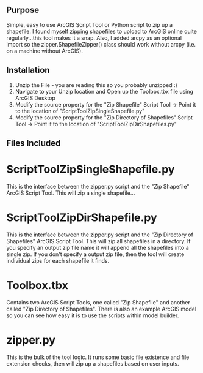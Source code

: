 Purpose
--------
Simple, easy to use ArcGIS Script Tool or Python script to zip up a shapefile.  I found myself zipping shapefiles to upload to ArcGIS online quite regularly...this tool makes it a snap.  Also, I added arcpy as an optional import so the zipper.ShapefileZipper() class should work without arcpy (i.e. on a machine without ArcGIS).

Installation
------------
1.  Unzip the File - you are reading this so you probably unzipped :)
2.  Navigate to your Unzip location and Open up the Toolbox.tbx file using ArcGIS Desktop
3.  Modify the source property for the "Zip Shapefile" Script Tool -> Point it to the location of "ScriptToolZipSingleShapefile.py"
4. Modify the source property for the "Zip Directory of Shapefiles" Script Tool -> Point it to the location of "ScriptToolZipDirShapefiles.py"


Files Included
--------------

ScriptToolZipSingleShapefile.py
==========================
This is the interface between the zipper.py script and the "Zip Shapefile" ArcGIS Script Tool.  This will zip a single shapefile...


ScriptToolZipDirShapefile.py
==========================
This is the interface between the zipper.py script and the "Zip Directory of Shapefiles" ArcGIS Script Tool.  This will zip all shapefiles in a directory.  If you specify an output zip file name it will append all the shapefiles into a single zip.  If you don't specify a output zip file, then the tool will create individual zips for each shapefile it finds.


Toolbox.tbx
===========
Contains two ArcGIS Script Tools, one called "Zip Shapefile" and another called "Zip Directory of Shapefiles". There is also an example ArcGIS model so you can see how easy it is to use the scripts within model builder.


zipper.py
=========
This is the bulk of the tool logic.  It runs some basic file existence and file extension checks, then will zip up a shapefiles based on user inputs.


